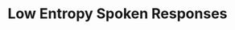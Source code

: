 ---
word: "true"

types: "word"

title: "Low Entropy Spoken Responses"

categories: ['']

tags: ['Low', 'Entropy', 'Spoken', 'Responses']

arabic: 'اﻹجابات المنطوقة بفوضى منخفضة'

arexps: []

enwords: ['Low Entropy Spoken Responses']

enexps: []

arlexicons: 'ج'

enlexicons: 'L'

authors: ['Ruqayya Roshdy']

translators: ['X']

citations: 'تطبيقات أساسية في المعالجة الآلية للغة العربية'

sources: 'مركز الملك عبدالله بن عبدالعزيز الدولي لخدمة اللغة العربية'

slug: ""
---
